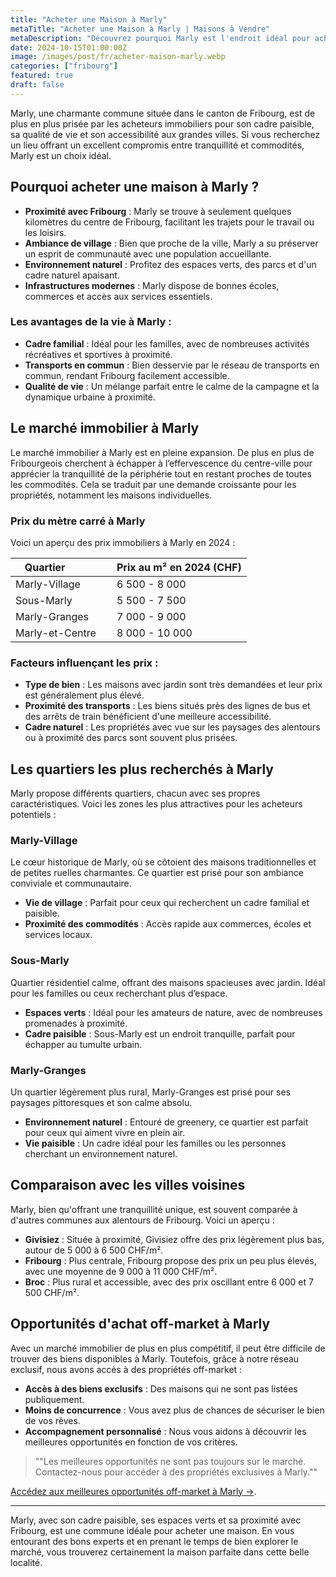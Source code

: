 ```yaml
---
title: "Acheter une Maison à Marly"
metaTitle: "Acheter une Maison à Marly | Maisons à Vendre"
metaDescription: "Découvrez pourquoi Marly est l'endroit idéal pour acheter une maison. Explorez le marché immobilier local, les quartiers recherchés et nos conseils pour réussir votre achat."
date: 2024-10-15T01:00:00Z
image: /images/post/fr/acheter-maison-marly.webp
categories: ["fribourg"]
featured: true
draft: false
---
```


Marly, une charmante commune située dans le canton de Fribourg, est de plus en plus prisée par les acheteurs immobiliers pour son cadre paisible, sa qualité de vie et son accessibilité aux grandes villes. Si vous recherchez un lieu offrant un excellent compromis entre tranquillité et commodités, Marly est un choix idéal.

## Pourquoi acheter une maison à Marly ?

- **Proximité avec Fribourg** : Marly se trouve à seulement quelques kilomètres du centre de Fribourg, facilitant les trajets pour le travail ou les loisirs.
- **Ambiance de village** : Bien que proche de la ville, Marly a su préserver un esprit de communauté avec une population accueillante.
- **Environnement naturel** : Profitez des espaces verts, des parcs et d'un cadre naturel apaisant.
- **Infrastructures modernes** : Marly dispose de bonnes écoles, commerces et accès aux services essentiels.

### Les avantages de la vie à Marly :

- **Cadre familial** : Idéal pour les familles, avec de nombreuses activités récréatives et sportives à proximité.
- **Transports en commun** : Bien desservie par le réseau de transports en commun, rendant Fribourg facilement accessible.
- **Qualité de vie** : Un mélange parfait entre le calme de la campagne et la dynamique urbaine à proximité.

## Le marché immobilier à Marly

Le marché immobilier à Marly est en pleine expansion. De plus en plus de Fribourgeois cherchent à échapper à l’effervescence du centre-ville pour apprécier la tranquillité de la périphérie tout en restant proches de toutes les commodités. Cela se traduit par une demande croissante pour les propriétés, notamment les maisons individuelles.

### Prix du mètre carré à Marly

Voici un aperçu des prix immobiliers à Marly en 2024 :

| Quartier            | Prix au m² en 2024 (CHF) |
|---------------------|--------------------------|
| Marly-Village       | 6 500 - 8 000           |
| Sous-Marly          | 5 500 - 7 500           |
| Marly-Granges       | 7 000 - 9 000           |
| Marly-et-Centre     | 8 000 - 10 000          |

### Facteurs influençant les prix :

- **Type de bien** : Les maisons avec jardin sont très demandées et leur prix est généralement plus élevé.
- **Proximité des transports** : Les biens situés près des lignes de bus et des arrêts de train bénéficient d'une meilleure accessibilité.
- **Cadre naturel** : Les propriétés avec vue sur les paysages des alentours ou à proximité des parcs sont souvent plus prisées.

## Les quartiers les plus recherchés à Marly

Marly propose différents quartiers, chacun avec ses propres caractéristiques. Voici les zones les plus attractives pour les acheteurs potentiels :

### Marly-Village

Le cœur historique de Marly, où se côtoient des maisons traditionnelles et de petites ruelles charmantes. Ce quartier est prisé pour son ambiance conviviale et communautaire.

- **Vie de village** : Parfait pour ceux qui recherchent un cadre familial et paisible.
- **Proximité des commodités** : Accès rapide aux commerces, écoles et services locaux.

### Sous-Marly

Quartier résidentiel calme, offrant des maisons spacieuses avec jardin. Idéal pour les familles ou ceux recherchant plus d’espace.

- **Espaces verts** : Idéal pour les amateurs de nature, avec de nombreuses promenades à proximité.
- **Cadre paisible** : Sous-Marly est un endroit tranquille, parfait pour échapper au tumulte urbain.

### Marly-Granges

Un quartier légèrement plus rural, Marly-Granges est prisé pour ses paysages pittoresques et son calme absolu.

- **Environnement naturel** : Entouré de greenery, ce quartier est parfait pour ceux qui aiment vivre en plein air.
- **Vie paisible** : Un cadre idéal pour les familles ou les personnes cherchant un environnement naturel.

## Comparaison avec les villes voisines

Marly, bien qu'offrant une tranquillité unique, est souvent comparée à d'autres communes aux alentours de Fribourg. Voici un aperçu :

- **Givisiez** : Située à proximité, Givisiez offre des prix légèrement plus bas, autour de 5 000 à 6 500 CHF/m².
- **Fribourg** : Plus centrale, Fribourg propose des prix un peu plus élevés, avec une moyenne de 9 000 à 11 000 CHF/m².
- **Broc** : Plus rural et accessible, avec des prix oscillant entre 6 000 et 7 500 CHF/m².

## Opportunités d'achat off-market à Marly

Avec un marché immobilier de plus en plus compétitif, il peut être difficile de trouver des biens disponibles à Marly. Toutefois, grâce à notre réseau exclusif, nous avons accès à des propriétés off-market :

- **Accès à des biens exclusifs** : Des maisons qui ne sont pas listées publiquement.
- **Moins de concurrence** : Vous avez plus de chances de sécuriser le bien de vos rêves.
- **Accompagnement personnalisé** : Nous vous aidons à découvrir les meilleures opportunités en fonction de vos critères.

> ""Les meilleures opportunités ne sont pas toujours sur le marché. Contactez-nous pour accéder à des propriétés exclusives à Marly.""

[Accédez aux meilleures opportunités off-market à Marly ->](/contact).

---

Marly, avec son cadre paisible, ses espaces verts et sa proximité avec Fribourg, est une commune idéale pour acheter une maison. En vous entourant des bons experts et en prenant le temps de bien explorer le marché, vous trouverez certainement la maison parfaite dans cette belle localité.